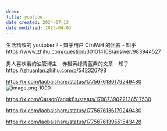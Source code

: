 ```yaml
---
draw:
title: youtube
date created: 2024-07-13
date modified: 2025-04-03
---
```


生活精致的 youtober？- 知乎用户 CfnIWH 的回答 - 知乎  
https://www.zhihu.com/question/301014108/answer/983944527

男人喜欢看的油管博主 - 赤橙黄绿青蓝紫的文章 - 知乎  
https://zhuanlan.zhihu.com/p/542326798

https://x.com/laobaishare/status/1775676136179249480  
![image.png|1000](https://imagehosting4picgo.oss-cn-beijing.aliyuncs.com/imagehosting/fix-dir%2Fpicgo%2Fpicgo-clipboard-images%2F2024%2F07%2F13%2F19-56-53-fff70724bfa2af4f50843d1d059a4162-20240713195652-28004b.png)

https://x.com/CarsonYangk8s/status/1798739022128517530

https://x.com/laobaishare/status/1775676136179249480

https://x.com/laobaishare/status/1775676139551543428
